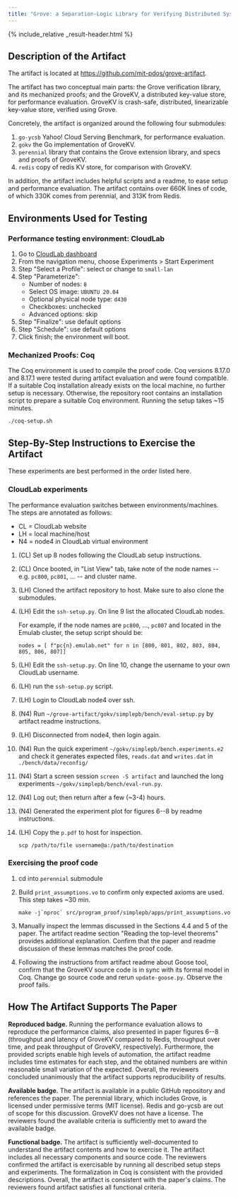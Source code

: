 ```yaml
---
title: "Grove: a Separation-Logic Library for Verifying Distributed Systems"
---
```


{% include_relative _result-header.html %}

## Description of the Artifact

The artifact is located at <https://github.com/mit-pdos/grove-artifact>.

The artifact has two conceptual main parts: the Grove verification library, and its mechanized proofs; and the GroveKV, a distributed key-value store, for performance evaluation. GroveKV is crash-safe, distributed, linearizable key-value store, verified using Grove.

Concretely, the artifact is organized around the following four submodules:

1. `go-ycsb` Yahoo! Cloud Serving Benchmark, for performance evaluation. 
2. `gokv` the Go implementation of GroveKV. 
3. `perennial` library that contains the Grove extension library, and specs and proofs of GroveKV. 
4. `redis` copy of redis KV store, for comparison with GroveKV. 

In addition, the artifact includes helpful scripts and a readme, to ease setup and performance evaluation. The artifact contains over 660K lines of code, of which 330K comes from perennial, and 313K from Redis.

## Environments Used for Testing

### Performance testing environment: CloudLab

1. Go to [CloudLab dashboard](https://www.cloudlab.us/login.php)
2. From the navigation menu, choose Experiments > Start Experiment
3. Step "Select a Profile": select or change to `small-lan` 
4. Step "Parameterize":
   - Number of nodes: `8`
   - Select OS image: `UBUNTU 20.04`
   - Optional physical node type: `d430`
   - Checkboxes: unchecked
   - Advanced options: skip
5. Step "Finalize": use default options
6. Step "Schedule": use default options
7. Click finish; the environment will boot.

### Mechanized Proofs: Coq 

The Coq environment is used to compile the proof code. Coq versions 8.17.0 and 8.17.1 were tested during artifact evaluation and were found compatible. If a suitable Coq installation already exists on the local machine, no further setup is necessary. Otherwise, the repository root contains an installation script to prepare a suitable Coq environment. Running the setup takes ~15 minutes.

```
./coq-setup.sh
```

## Step-By-Step Instructions to Exercise the Artifact

These experiments are best performed in the order listed here.

### CloudLab experiments

The performance evaluation switches between environments/machines. The steps are annotated as follows:

- CL = CloudLab website
- LH = local machine/host
- N4 = node4 in CloudLab virtual environment

1. (CL) Set up 8 nodes following the CloudLab setup instructions. 
2. (CL) Once booted, in "List View" tab, take note of the node names -- e.g. `pc800`, `pc801`, ... -- and cluster name.
3. (LH) Cloned the artifact repository to host. Make sure to also clone the submodules.
4. (LH) Edit the `ssh-setup.py`. On line 9 list the allocated CloudLab nodes.

    For example, if the node names are `pc800`, ..., `pc807` and located in the Emulab cluster, the setup script should be:

    ```
    nodes = [ f"pc{n}.emulab.net" for n in [800, 801, 802, 803, 804, 805, 806, 807]]
    ```
   
5. (LH) Edit the `ssh-setup.py`. On line 10, change the username to your own CloudLab username.
6. (LH) run the `ssh-setup.py` script.
7. (LH) Login to CloudLab node4 over ssh.
8. (N4) Run `~/grove-artifact/gokv/simplepb/bench/eval-setup.py` by artifact readme instructions.
9. (LH) Disconnected from node4, then login again.
10. (N4) Run the quick experiment `~/gokv/simplepb/bench.experiments.e2` and check it generates expected files, `reads.dat` and `writes.dat` in `./bench/data/reconfig/`
11. (N4) Start a screen session `screen -S artifact` and launched the long experiments `~/gokv/simplepb/bench/eval-run.py`.
12. (N4) Log out; then return after a few (~3-4) hours.
13. (N4) Generated the experiment plot for figures 6--8 by readme instructions.
14. (LH) Copy the `p.pdf` to host for inspection. 

    ```
    scp /path/to/file username@a:/path/to/destination
    ```

### Exercising the proof code

1. cd into `perennial` submodule
2. Build `print_assumptions.vo` to confirm only expected axioms are used. This step takes ~30 min.

   ```
   make -j`nproc` src/program_proof/simplepb/apps/print_assumptions.vo
   ```
 
3. Manually inspect the lemmas discussed in the Sections 4.4 and 5 of the paper. The artifact readme section "Reading the top-level theorems" provides additional explanation. Confirm that the paper and readme discussion of these lemmas matches the proof code.
4. Following the instructions from artifact readme about Goose tool, confirm that the GroveKV source code is in sync with its formal model in Coq. Change go source code and rerun `update-goose.py`. Observe the proof fails.

## How The Artifact Supports The Paper

**Reproduced badge.** Running the performance evaluation allows to reproduce the performance claims, also presented in paper figures 6--8 (throughput and latency of GroveKV compared to Redis, throughput over time, and peak throughput of GroveKV, respectively). Furthermore, the provided scripts enable high levels of automation, the artifact readme includes time estimates for each step, and the obtained numbers are within reasonable small variation of the expected. Overall, the reviewers concluded unanimously that the artifact supports reproducibility of results.

**Available badge.** The artifact is available in a public GitHub repository and references the paper. The perennial library, which includes Grove, is licensed under permissive terms (MIT license). Redis and go-ycsb are out of scope for this discussion. GroveKV does not have a license. The reviewers found the available criteria is sufficiently met to award the available badge.

**Functional badge.** The artifact is sufficiently well-documented to understand the artifact contents and how to exercise it. The artifact includes all necessary components and source code. The reviewers confirmed the artifact is exercisable by running all described setup steps and experiments. The formalization in Coq is consistent with the provided descriptions. Overall, the artifact is consistent with the paper's claims. The reviewers found artifact satisfies all functional criteria.

